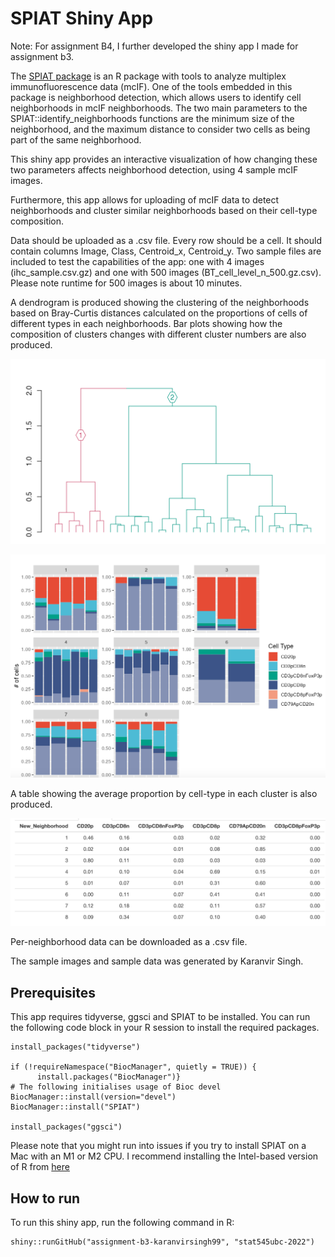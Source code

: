 # SPIAT Shiny App

Note: For assignment B4, I further developed the shiny app I made for assignment b3.

The [SPIAT package](https://trigosteam.github.io/SPIAT/articles/introduction.html) is an R package with tools to analyze multiplex immunofluorescence data (mcIF). One of the tools embedded in this package is neighborhood detection, which allows users to identify cell neighborhoods in mcIF neighborhoods. The two main parameters to the SPIAT::identify_neighborhoods functions are the minimum size of the neighborhood, and the maximum distance to consider two cells as being part of the same neighborhood.

This shiny app provides an interactive visualization of how changing these two parameters affects neighborhood detection, using 4 sample mcIF images.

Furthermore, this app allows for uploading of mcIF data to detect neighborhoods and cluster similar neighborhoods based on their cell-type composition.

Data should be uploaded as a .csv file. Every row should be a cell. It should contain columns Image, Class, Centroid_x, Centroid_y. Two sample files are included to test the capabilities of the app: one with 4 images (ihc_sample.csv.gz) and one with 500 images (BT_cell_level_n\_500.gz.csv). Please note runtime for 500 images is about 10 minutes.

A dendrogram is produced showing the clustering of the neighborhoods based on Bray-Curtis distances calculated on the proportions of cells of different types in each neighborhoods. Bar plots showing how the composition of clusters changes with different cluster numbers are also produced.

![](images/Screen%20Shot%202022-12-09%20at%203.06.08%20PM.png)

![](images/Screen%20Shot%202022-12-09%20at%203.07.26%20PM.png)

A table showing the average proportion by cell-type in each cluster is also produced.

![](images/Screen%20Shot%202022-12-09%20at%203.08.05%20PM.png)

Per-neighborhood data can be downloaded as a .csv file.

The sample images and sample data was generated by Karanvir Singh.

## Prerequisites

This app requires tidyverse, ggsci and SPIAT to be installed. You can run the following code block in your R session to install the required packages.

```{r}
install_packages("tidyverse")

if (!requireNamespace("BiocManager", quietly = TRUE)) {
      install.packages("BiocManager")}
# The following initialises usage of Bioc devel
BiocManager::install(version="devel")
BiocManager::install("SPIAT")

install_packages("ggsci")
```

Please note that you might run into issues if you try to install SPIAT on a Mac with an M1 or M2 CPU. I recommend installing the Intel-based version of R from [here](https://cran.r-project.org/bin/macosx/)

## How to run

To run this shiny app, run the following command in R:

```{r}
shiny::runGitHub("assignment-b3-karanvirsingh99", "stat545ubc-2022")
```
